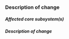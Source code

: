 <!--
Thank you for submitting a pull request to Node.js. Before you submit, please
review below requirements and walk through the checklist. You can 'tick'
a box by using the letter "x": [x].

Run the test suite by invoking: `make -j4 lint test` on linux or
`vcbuild test nosign` on Windows.

- [ ] Have you enabled debug builds by passing `--debug` to `./configure`?
- [ ] Have you run the test binaries under `out/{Debug,Release}/` after running
  `make -k`? Do they pass?
- [ ] If this is a change to spidershim, does the commit message begin with
  "spidershim: "?  Does it explain what the commit does?
- [ ] If this change fixes a bug (or a performance problem), is a regression
  test (or a benchmark) included?
- [ ] Is a documentation update included (if this change modifies
  existing APIs, or introduces new ones)?

Finally, read through our contributors guide and make adjustments as necessary:
https://github.com/nodejs/node/blob/master/CONTRIBUTING.md
-->

### Description of change

##### Affected core subsystem(s)

<!-- provide affected core subsystem(s) (like doc, cluster, crypto, etc) -->


##### Description of change

<!-- provide a description of the change below this comment -->
